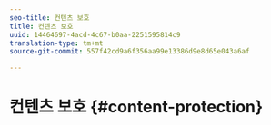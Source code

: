 ```yaml
---
seo-title: 컨텐츠 보호
title: 컨텐츠 보호
uuid: 14464697-4acd-4c67-b0aa-2251595814c9
translation-type: tm+mt
source-git-commit: 557f42cd9a6f356aa99e13386d9e8d65e043a6af

---
```



# 컨텐츠 보호 {#content-protection}
